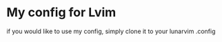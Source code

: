 # My config for Lvim 

if you would like to use my config, simply clone it to your lunarvim .config 
